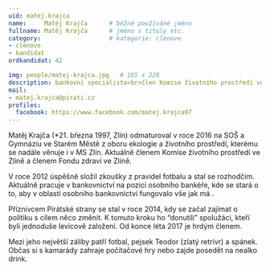 ```yaml
---
uid: matej.krajca
name:     Matěj Krajča  	# běžně používáné jméno
fullname: Matěj Krajča  	# jméno s tituly etc.
category:                   # kategorie: clenove
- clenove
- kandidat
ordkandidat: 42

img: people/matej-krajca.jpg   # 165 x 220
description: bankovní specialista<br>člen Komise životního prostředí ve Zlíně<br>Zlín # kratký popis, max 160 znaků
mail:
- matej.krajca@pirati.cz
profiles:
  facebook: https://www.facebook.com/matej.krajca97
---
```


Matěj Krajča (*21. března 1997, Zlín) odmaturoval v roce 2016 na SOŠ a Gymnáziu ve Starém Městě z oboru ekologie a životního prostředí, kterému se nadále věnuje i v MS Zlín. Aktuálně členem Komise životního prostředí ve Zlíně a členem Fondu zdraví ve Zlíně. 

V roce 2012 úspěšně složil zkoušky z pravidel fotbalu a stal se rozhodčím. Aktuálně pracuje v bankovnictví na pozici osobního bankéře, kde se stará o to, aby v oblasti osobního bankovnictví fungovalo vše jak má .

Příznivcem Pirátské strany se stal v roce 2014, kdy se začal zajímat o politiku s cílem něco změnit. K tomuto kroku ho “donutili” spolužáci, kteří byli jednoduše levicově založení. Od konce léta 2017 je hrdým členem.

Mezi jeho největší záliby patří fotbal, pejsek Teodor (zlatý retrívr) a spánek. Občas si s kamarády zahraje počítačové hry nebo zajde posedět na nealko drink.
